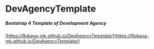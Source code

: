 # DevAgencyTemplate
##### Bootstrap 4 Template of Development Agency
[https://Rokaya-mk.github.io/DevAgencyTemplate/](https://Rokaya-mk.github.io/DevAgencyTemplate/)


